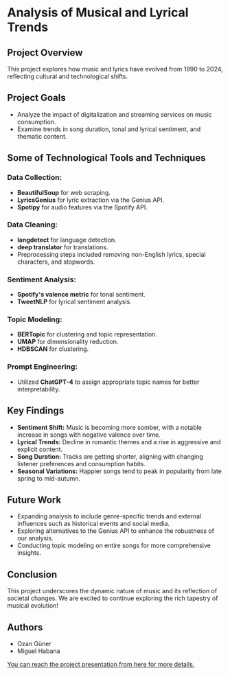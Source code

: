 # Analysis of Musical and Lyrical Trends

## Project Overview
This project explores how music and lyrics have evolved from 1990 to 2024, reflecting cultural and technological shifts.

## Project Goals
- Analyze the impact of digitalization and streaming services on music consumption.
- Examine trends in song duration, tonal and lyrical sentiment, and thematic content.

## Some of Technological Tools and Techniques
### Data Collection:
- **BeautifulSoup** for web scraping.
- **LyricsGenius** for lyric extraction via the Genius API.
- **Spotipy** for audio features via the Spotify API.

### Data Cleaning:
- **langdetect** for language detection.
- **deep translator** for translations.
- Preprocessing steps included removing non-English lyrics, special characters, and stopwords.

### Sentiment Analysis:
- **Spotify's valence metric** for tonal sentiment.
- **TweetNLP** for lyrical sentiment analysis.

### Topic Modeling:
- **BERTopic** for clustering and topic representation.
- **UMAP** for dimensionality reduction.
- **HDBSCAN** for clustering.

### Prompt Engineering:
- Utilized **ChatGPT-4** to assign appropriate topic names for better interpretability.

## Key Findings
- **Sentiment Shift:** Music is becoming more somber, with a notable increase in songs with negative valence over time.
- **Lyrical Trends:** Decline in romantic themes and a rise in aggressive and explicit content.
- **Song Duration:** Tracks are getting shorter, aligning with changing listener preferences and consumption habits.
- **Seasonal Variations:** Happier songs tend to peak in popularity from late spring to mid-autumn.

## Future Work
- Expanding analysis to include genre-specific trends and external influences such as historical events and social media.
- Exploring alternatives to the Genius API to enhance the robustness of our analysis.
- Conducting topic modeling on entire songs for more comprehensive insights.

## Conclusion
This project underscores the dynamic nature of music and its reflection of societal changes. We are excited to continue exploring the rich tapestry of musical evolution!

## Authors
- Ozan Güner
- Miguel Habana

[You can reach the project presentation from here for more details.](<Analysis of Musical and Lyrical Trends.pdf>)